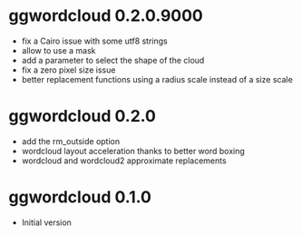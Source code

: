 # ggwordcloud 0.2.0.9000
* fix a Cairo issue with some utf8 strings
* allow to use a mask
* add a parameter to select the shape of the cloud
* fix a zero pixel size issue
* better replacement functions using a radius scale instead of a size scale

# ggwordcloud 0.2.0
* add the rm_outside option
* wordcloud layout acceleration thanks to better word boxing
* wordcloud and wordcloud2 approximate replacements

# ggwordcloud 0.1.0
* Initial version
